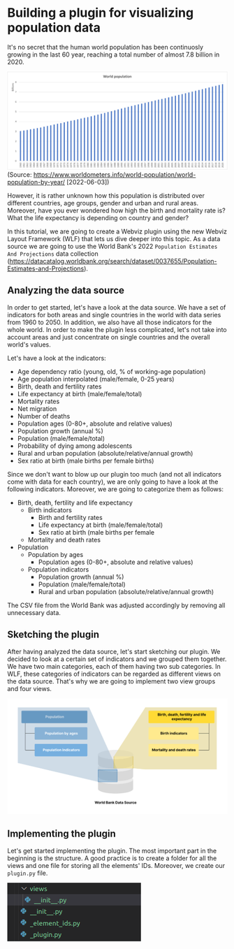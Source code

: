 # Building a plugin for visualizing population data

It's no secret that the human world population has been continuosly growing in the last 60 year, reaching a total number of almost 7.8 billion in 2020.

![World population 1960-2020](./assets/world-population.png)
(Source: https://www.worldometers.info/world-population/world-population-by-year/ [2022-06-03])

However, it is rather unknown how this population is distributed over different countries, age groups, gender and urban and rural areas. Moreover, have you ever wondered how high the birth and mortality rate is? What the life expectancy is depending on country and gender?

In this tutorial, we are going to create a Webviz plugin using the new Webviz Layout Framework (WLF) that lets us dive deeper into this topic. As a data source we are going to use the World Bank's 2022 `Population Estimates And Projections` data collection (https://datacatalog.worldbank.org/search/dataset/0037655/Population-Estimates-and-Projections).

## Analyzing the data source

In order to get started, let's have a look at the data source. We have a set of indicators for both areas and single countries in the world with data series from 1960 to 2050. In addition, we also have all those indicators for the whole world. In order to make the plugin less complicated, let's not take into account areas and just concentrate on single countries and the overall world's values.

Let's have a look at the indicators:

-   Age dependency ratio (young, old, % of working-age population)
-   Age population interpolated (male/female, 0-25 years)
-   Birth, death and fertility rates
-   Life expectancy at birth (male/female/total)
-   Mortality rates
-   Net migration
-   Number of deaths
-   Population ages (0-80+, absolute and relative values)
-   Population growth (annual %)
-   Population (male/female/total)
-   Probability of dying among adolescents
-   Rural and urban population (absolute/relative/annual growth)
-   Sex ratio at birth (male births per female births)

Since we don't want to blow up our plugin too much (and not all indicators come with data for each country), we are only going to have a look at the following indicators. Moreover, we are going to categorize them as follows:

-   Birth, death, fertility and life expectancy
    -   Birth indicators
        -   Birth and fertility rates
        -   Life expectancy at birth (male/female/total)
        -   Sex ratio at birth (male births per female
    -   Mortality and death rates
-   Population
    -   Population by ages
        -   Population ages (0-80+, absolute and relative values)
    -   Population indicators
        -   Population growth (annual %)
        -   Population (male/female/total)
        -   Rural and urban population (absolute/relative/annual growth)

The CSV file from the World Bank was adjusted accordingly by removing all unnecessary data.

## Sketching the plugin

After having analyzed the data source, let's start sketching our plugin. We decided to look at a certain set of indicators and we grouped them together. We have two main categories, each of them having two sub categories. In WLF, these categories of indicators can be regarded as different views on the data source. That's why we are going to implement two view groups and four views.

![Plugin views](./assets/views.png)

## Implementing the plugin

Let's get started implementing the plugin. The most important part in the beginning is the structure. A good practice is to create a folder for all the views and one file for storing all the elements' IDs. Moreover, we create our `plugin.py` file.

![Plugin views](./assets/initial-setup.png)

###
